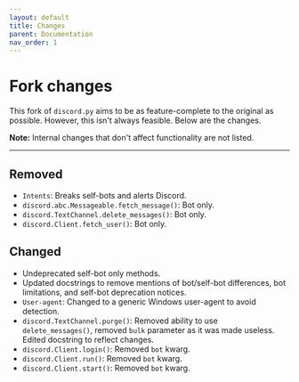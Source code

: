 ```yaml
---
layout: default
title: Changes
parent: Documentation
nav_order: 1
---
```


# Fork changes
This fork of `discord.py` aims to be as feature-complete to the original as possible. However, this isn't always feasible. 
Below are the changes.

**Note:** Internal changes that don't affect functionality are not listed. 

--------

## Removed
- `Intents`: Breaks self-bots and alerts Discord.
- `discord.abc.Messageable.fetch_message()`: Bot only.
- `discord.TextChannel.delete_messages()`: Bot only.
- `discord.Client.fetch_user()`: Bot only.

## Changed
- Undeprecated self-bot only methods.
- Updated docstrings to remove mentions of bot/self-bot differences, bot limitations, and self-bot deprecation notices.
- `User-agent`: Changed to a generic Windows user-agent to avoid detection.
- `discord.TextChannel.purge()`: Removed ability to use `delete_messages()`, removed `bulk` parameter as it was made useless. Edited docstring to reflect changes.
- `discord.Client.login()`: Removed `bot` kwarg.
- `discord.Client.run()`: Removed `bot` kwarg.
- `discord.Client.start()`: Removed `bot` kwarg.
